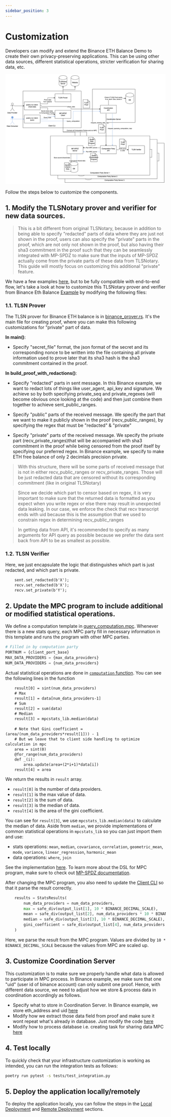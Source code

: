 ```yaml
---
sidebar_position: 3
---
```


# Customization

Developers can modify and extend the Binance ETH Balance Demo to create their own privacy-preserving applications. This can be using other data sources, different statistical operations, stricter verification for sharing data, etc.

![Components Flow Diagram](../components-flow.png)


Follow the steps below to customize the components.

## 1. Modify the TLSNotary prover and verifier for new data sources.

> This is a bit different from original TLSNotary, because in addition to being able to specify "redacted" parts of data where they are just not shown in the proof, users can also specify the "private" parts in the proof, which are not only not shown in the proof, but also having their sha3 commitment in the proof such that they can be seamlessly integrated with MP-SPDZ to make sure that the inputs of MP-SPDZ actually come from the private parts of these data from TLSNotary. This guide will mostly focus on customizing this additional "private" feature.

We have a few examples [here](https://github.com/ZKStats/mpc-demo-infra/tree/main/tlsn/tlsn/examples), but to be fully compatible with end-to-end flow, let's take a look at how to customize this TLSNotary prover and verifier from Binance Eth Balance [Example](https://github.com/ZKStats/mpc-demo-infra/tree/main/tlsn/tlsn/examples/binance) by modifying the following files:

### 1.1. TLSN Prover

The TLSN prover for Binance ETH balance is in [binance_prover.rs](https://github.com/ZKStats/mpc-demo-infra/blob/main/tlsn/tlsn/examples/binance/binance_prover.rs). It's the main file for creating proof, where you can make this following customizations for "private" part of data.

**In main()**:

- Specify "secret_file" format, the json format of the secret and its corresponding nonce to be written into the file containing all private information used to prove later that its sha3 hash is the sha3 commitment contained in the proof.

**In build_proof_with_redactions()**:

- Specify "redacted" parts in sent message.
  In this Binance example, we want to redact lots of things like user_agent, api_key and signature. We achieve so by both specifying private_seq and private_regexes (will become obvious once looking at the code) and then just combine them together to achieve sent_public_ranges.

- Specify "public" parts of the received message.
  We specify the part that we want to make it publicly shown in the proof (recv_public_ranges), by specifying the regex that must be "redacted" & "private"

- Specify "private" parts of the received message.
  We specify the private part (recv_private_ranges)that will be accompanied with sha3 commitment in the proof while being censored from the proof itself by specifying our preferred regex. In Binance example, we specify to make ETH free balance of only 2 decimlals precision private.

> With this structure, there will be some parts of received message that is not in either recv_public_ranges or recv_private_ranges. Those will be just redacted data that are censored without its corresponding commitment (like in original TLSNotary)

> Since we decide which part to censor based on regex, it is very important to make sure that the returned data is formatted as you expect when you write regex or else there may result in unexpected data leaking. In our case, we enforce the check that recv transcript ends with uid because this is the assumption that we used to constrain regex in determining recv_public_ranges

> In getting data from API, it's recommended to specify as many arguments for API query as possible because we prefer the data sent back from API to be as smallest as possible.

### 1.2. TLSN Verifier

Here, we just encapsulate the logic that distinguishes which part is just redacted, and which part is private.

```
    sent.set_redacted(b'X');
    recv.set_redacted(b'X');
    recv.set_private(b'Y');
```

## 2. Update the MPC program to include additional or modified statistical operations.

We define a computation template in [query_computation.mpc](https://github.com/ZKStats/mpc-demo-infra/blob/d8de6b4dcf85ff434ca48cb2af3bd00de43aba8a/mpc_demo_infra/program/query_computation.mpc#L26-L64). Whenever there is a new stats query, each MPC party fill in necessary information in this template and runs the program with other MPC parties.

```python
# Filled in by computation party
PORTNUM = {client_port_base}
MAX_DATA_PROVIDERS = {max_data_providers}
NUM_DATA_PROVIDERS = {num_data_providers}
```

Actual statistical operations are done in [`computation` function](https://github.com/ZKStats/mpc-demo-infra/blob/d8de6b4dcf85ff434ca48cb2af3bd00de43aba8a/mpc_demo_infra/program/query_computation.mpc#L26-L64). You can see the following lines in the function
```python=
    result[0] = sint(num_data_providers)
    # Max
    result[1] = data[num_data_providers-1]
    # Sum
    result[2] = sum(data)
    # Median
    result[3] = mpcstats_lib.median(data)

    # Note that Gini coefficient = (area/(num_data_providers*result[1])) - 1
    # But we leave that to client side handling to optimize calculation in mpc
    area = sint(0)
    @for_range(num_data_providers)
    def _(i):
        area.update(area+(2*i+1)*data[i])
    result[4] = area
```
We return the results in `result` array.
- `result[0]` is the number of data providers.
- `result[1]` is the max value of data.
- `result[2]` is the sum of data.
- `result[3]` is the median of data.
- `result[4]` is the area of the gini coefficient.

You can see for `result[3]`, we use `mpcstats_lib.median(data)` to calculate the median of data. Aside from `median`, we provide implementations of common statistical operations in `mpcstats_lib` so you can just import them and use:
- stats operations: `mean`, `median`, `covariance`, `correlation`, `geometric_mean`, `mode`, `variance`, `linear_regression`, `harmonic_mean`
- data operations: `where`, `join`

See the implementation [here](https://github.com/ZKStats/MP-SPDZ/blob/cdad13da73d4bcd7e10c04efd8c22cba7453f0c3/mpcstats/mpcstats_lib.py#L79-L303). To learn more about the DSL for MPC program, make sure to check out [MP-SPDZ documentation](https://mp-spdz.readthedocs.io/en/latest/readme.html).

After changing the MPC program, you also need to update the [Client CLI](https://github.com/ZKStats/mpc-demo-infra/blob/c57245417eec906947bd463e4651ecc528f949ce/mpc_demo_infra/client_lib/lib.py#L107-L113) so that it parse the result correctly.

```python
    results = StatsResults(
        num_data_providers = num_data_providers,
        max = safe_div(output_list[1], 10 * BINANCE_DECIMAL_SCALE),
        mean = safe_div(output_list[2], num_data_providers * 10 * BINANCE_DECIMAL_SCALE),
        median = safe_div(output_list[3], 10 * BINANCE_DECIMAL_SCALE),
        gini_coefficient = safe_div(output_list[4], num_data_providers * output_list[2]) - 1,
    )
```
Here, we parse the result from the MPC program. Values are divided by `10 * BINANCE_DECIMAL_SCALE` because the values from MPC are scaled up.

## 3. Customize Coordination Server

This customization is to make sure we properly handle what data is allowed to participate in MPC process. In Binance example, we make sure that one "uid" (user id of binance account) can only submit one proof. Hence, with different data source, we need to adjust how we store & process data in coordination accordingly as follows.

- Specify what to store in Coordination Server.
  In Binance example, we store eth_address and uid [here](https://github.com/ZKStats/mpc-demo-infra/blob/e73b35aa487b8dc1efd403edddb80f10ebebf681/mpc_demo_infra/coordination_server/database.py#L31)
- Modify how we extract those data field from proof and make sure it wont repeat what's already in database.
  Just modify the code [here](https://github.com/ZKStats/mpc-demo-infra/blob/e73b35aa487b8dc1efd403edddb80f10ebebf681/mpc_demo_infra/coordination_server/routes.py#L142-L157)
- Modify how to process database i.e. creating task for sharing data MPC [here](https://github.com/ZKStats/mpc-demo-infra/blob/e73b35aa487b8dc1efd403edddb80f10ebebf681/mpc_demo_infra/coordination_server/routes.py#L233-L250)

## 4. Test locally

To quickly check that your infrastructure customization is working as intended, you can run the integration tests as follows:

```bash
poetry run pytest -s tests/test_integration.py
```

## 5. Deploy the application locally/remotely

To deploy the application locally, you can follow the steps in the [Local Deployment](/getting-started/local-deployment) and [Remote Deployment](/getting-started/remote-deployment) sections.
